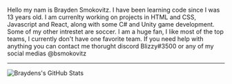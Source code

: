 Hello my nam is Brayden Smokovitz. I have been learning code since I was 13 years old. I am currenlty working on projects in HTML and CSS, Javascript and React, along with some C# and Unity game development. Some of my other intrestet are soccer. I am a huge fan, I like most of the top teams, I currently don't have one favorite team. If you need help with anything you can contact me thorught discord Blizzy#3500 or any of my social medias @bsmokovitz

---

  <img align="left" alt="Braydens's GitHub Stats" src="https://github-readme-stats.codestackr.vercel.app/api?username=bsmokovitz&show_icons=true&hide_border=true" />
